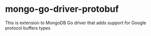 # mongo-go-driver-protobuf
This is extension to MongoDB Go driver that adds support for Google protocol buffers types
